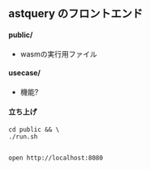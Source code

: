 ## astquery のフロントエンド

#### public/
- wasmの実行用ファイル

#### usecase/
- 機能?

#### 立ち上げ
```
cd public && \
./run.sh


open http://localhost:8080
